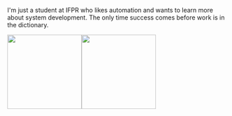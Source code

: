 I'm just a student at IFPR who likes automation and wants to learn more about system development.
The only time success comes before work is in the dictionary.
<div>
<a href="https://github.com/WalmonnEduardo">
<img loading="lazy" height="170em" src="https://github-readme-stats.vercel.app/api/top-langs/?username=127001WalmonnEduardo&layout=compact&langs_count=7&theme=dracula"/><img loading="lazy" height="170em" src="https://github-readme-stats.vercel.app/api?username=127001WalmonnEduardo&show_icons=true&theme=dracula&include_all_commits=true&count_private=true"/>
</div>
